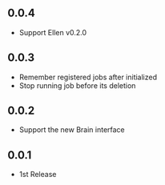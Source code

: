 ## 0.0.4
* Support Ellen v0.2.0

## 0.0.3
* Remember registered jobs after initialized
* Stop running job before its deletion

## 0.0.2
* Support the new Brain interface

## 0.0.1
* 1st Release
